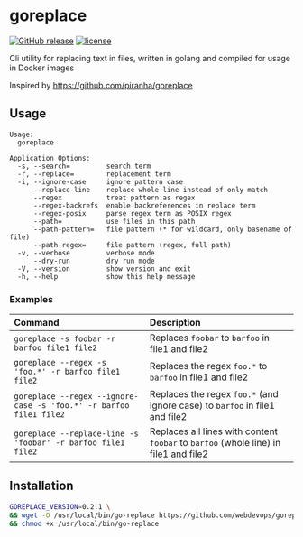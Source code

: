 # goreplace

[![GitHub release](https://img.shields.io/github/release/webdevops/goreplace.svg)](https://github.com/webdevops/goreplace/releases)
[![license](https://img.shields.io/github/license/webdevops/goreplace.svg)](https://github.com/webdevops/goreplace/blob/master/LICENSE)

Cli utility for replacing text in files, written in golang and compiled for usage in Docker images

Inspired by https://github.com/piranha/goreplace

## Usage

```
Usage:
  goreplace

Application Options:
  -s, --search=         search term
  -r, --replace=        replacement term
  -i, --ignore-case     ignore pattern case
      --replace-line    replace whole line instead of only match
      --regex           treat pattern as regex
      --regex-backrefs  enable backreferences in replace term
      --regex-posix     parse regex term as POSIX regex
      --path=           use files in this path
      --path-pattern=   file pattern (* for wildcard, only basename of file)
      --path-regex=     file pattern (regex, full path)
  -v, --verbose         verbose mode
      --dry-run         dry run mode
  -V, --version         show version and exit
  -h, --help            show this help message
```

### Examples

| Command                                                            | Description                                                                          |
|:-------------------------------------------------------------------|:-------------------------------------------------------------------------------------|
| `goreplace -s foobar -r barfoo file1 file2`                        | Replaces `foobar` to `barfoo` in file1 and file2                                     |
| `goreplace --regex -s 'foo.*' -r barfoo file1 file2`               | Replaces the regex `foo.*` to `barfoo` in file1 and file2                            |
| `goreplace --regex --ignore-case -s 'foo.*' -r barfoo file1 file2` | Replaces the regex `foo.*` (and ignore case) to `barfoo` in file1 and file2          |
| `goreplace --replace-line -s 'foobar' -r barfoo file1 file2`       | Replaces all lines with content `foobar` to `barfoo` (whole line) in file1 and file2 |


## Installation

```bash
GOREPLACE_VERSION=0.2.1 \
&& wget -O /usr/local/bin/go-replace https://github.com/webdevops/goreplace/releases/download/$GOREPLACE_VERSION/gr-64-linux \
&& chmod +x /usr/local/bin/go-replace
```

